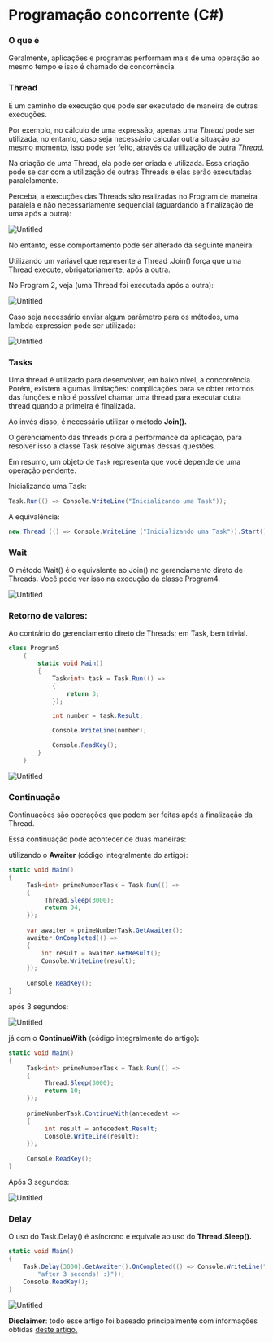 # Programação concorrente (C#)

### **O que é**

Geralmente, aplicações e programas performam mais de uma operação ao mesmo tempo e isso é chamado de concorrência.

### **Thread**

É um caminho de execução que pode ser executado de maneira de outras execuções. 

Por exemplo, no cálculo de uma expressão, apenas uma *Thread* pode ser utilizada, no entanto, caso seja necessário calcular outra situação ao mesmo momento, isso pode ser feito, através da utilização de outra *Thread*.

Na criação de uma Thread, ela pode ser criada e utilizada. Essa criação pode se dar com a utilização de outras Threads e elas serão executadas paralelamente.

Perceba, a execuções das Threads são realizadas no Program de maneira paralela e não necessariamente sequencial (aguardando a finalização de uma após a outra):

![Untitled](assets/1.png)

No entanto, esse comportamento pode ser alterado da seguinte maneira: 

Utilizando um variável que represente a Thread .Join() força que uma Thread execute, obrigatoriamente, após a outra.  

No Program 2, veja (uma Thread foi executada após a outra):

![Untitled](assets/2.png)

Caso seja necessário enviar algum parâmetro para os métodos, uma lambda expression pode ser utilizada:

![Untitled](assets/3.png)


### Tasks

Uma thread é utilizado para desenvolver, em baixo nível, a concorrência. Porém, existem algumas limitações: complicações para se obter retornos das funções e não é possível chamar uma thread para executar outra thread quando a primeira é finalizada.

Ao invés disso, é necessário utilizar o método **Join().** 

O gerenciamento das threads piora a performance da aplicação, para resolver isso a classe Task resolve algumas dessas questões.

Em resumo, um objeto de `Task` representa que você depende de uma operação pendente. 

Inicializando uma Task:

```csharp
Task.Run(() => Console.WriteLine("Inicializando uma Task"));
```

A equivalência:

```csharp
new Thread (() => Console.WriteLine ("Inicializando uma Task")).Start();
```

### Wait

O método Wait() é o equivalente ao Join() no gerenciamento direto de Threads. Você pode ver isso na execução da classe Program4. 

![Untitled](assets/4.png)

### Retorno de valores:

Ao contrário do gerenciamento direto de Threads; em Task, bem trivial. 

```csharp
class Program5
    {
        static void Main()
        {
            Task<int> task = Task.Run(() =>         
            {
                return 3;
            });

            int number = task.Result;

            Console.WriteLine(number);

            Console.ReadKey();
        }
    }
```

![Untitled](assets/5.png)

### Continuação

Continuações são operações que podem ser feitas após a finalização da Thread.

Essa continuação pode acontecer de duas maneiras:

utilizando o **Awaiter** (código integralmente do artigo):

```csharp
static void Main()
{
     Task<int> primeNumberTask = Task.Run(() =>
     {
          Thread.Sleep(3000);
          return 34;
     });
           
     var awaiter = primeNumberTask.GetAwaiter();
     awaiter.OnCompleted(() =>
     {
         int result = awaiter.GetResult();
         Console.WriteLine(result);
     });
 
     Console.ReadKey();
}
```

após 3 segundos:

![Untitled](assets/6.png)

já com o **ContinueWith** (código integralmente do artigo)**:**

```csharp
static void Main()
{
     Task<int> primeNumberTask = Task.Run(() =>
     {
          Thread.Sleep(3000);
          return 10;
     });
 
     primeNumberTask.ContinueWith(antecedent =>
     {
          int result = antecedent.Result;
          Console.WriteLine(result);
     });
 
     Console.ReadKey();
}
```

Após 3 segundos:

![Untitled](assets/7.png)


### **Delay**

O uso do Task.Delay() é asíncrono e equivale ao uso do **Thread.Sleep().**

```csharp
static void Main()
{
    Task.Delay(3000).GetAwaiter().OnCompleted(() => Console.WriteLine("My task is completed " +
        "after 3 seconds! :)"));
    Console.ReadKey();
}
```

![Untitled](assets/8.png)


**Disclaimer**: todo esse artigo foi baseado principalmente com informações obtidas [deste artigo.](https://medium.com/@sawomirkowalski/c-language-concurrency-multithreading-40103c82284)
